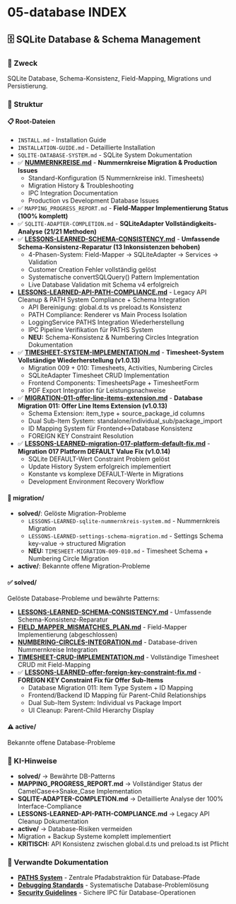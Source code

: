 # 05-database INDEX

## 🗄️ SQLite Database & Schema Management

### 🎯 Zweck
SQLite Database, Schema-Konsistenz, Field-Mapping, Migrations und Persistierung.

### 📁 Struktur

#### 📋 Root-Dateien
- `INSTALL.md` - Installation Guide
- `INSTALLATION-GUIDE.md` - Detaillierte Installation
- `SQLITE-DATABASE-SYSTEM.md` - SQLite System Dokumentation
- ✅ **[NUMMERNKREISE.md](NUMMERNKREISE.md)** - **Nummernkreise Migration & Production Issues** 
  - Standard-Konfiguration (5 Nummernkreise inkl. Timesheets)
  - Migration History & Troubleshooting
  - IPC Integration Documentation
  - Production vs Development Database Issues
- ✅ `MAPPING_PROGRESS_REPORT.md` - **Field-Mapper Implementierung Status (100% komplett)**
- ✅ `SQLITE-ADAPTER-COMPLETION.md` - **SQLiteAdapter Vollständigkeits-Analyse (21/21 Methoden)**
- ✅ **[LESSONS-LEARNED-SCHEMA-CONSISTENCY.md](LESSONS-LEARNED-SCHEMA-CONSISTENCY.md)** - **Umfassende Schema-Konsistenz-Reparatur (13 Inkonsistenzen behoben)**
  - 4-Phasen-System: Field-Mapper → SQLiteAdapter → Services → Validation
  - Customer Creation Fehler vollständig gelöst
  - Systematische convertSQLQuery() Pattern Implementation
  - Live Database Validation mit Schema v4 erfolgreich
- **[LESSONS-LEARNED-API-PATH-COMPLIANCE.md](LESSONS-LEARNED-API-PATH-COMPLIANCE.md)** - Legacy API Cleanup & PATH System Compliance + Schema Integration
  - API Bereinigung: global.d.ts vs preload.ts Konsistenz
  - PATH Compliance: Renderer vs Main Process Isolation  
  - LoggingService PATHS Integration Wiederherstellung
  - IPC Pipeline Verifikation für PATHS System
  - **NEU:** Schema-Konsistenz & Numbering Circles Integration Dokumentation
- ✅ **[TIMESHEET-SYSTEM-IMPLEMENTATION.md](TIMESHEET-SYSTEM-IMPLEMENTATION.md)** - **Timesheet-System Vollständige Wiederherstellung (v1.0.13)**
  - Migration 009 + 010: Timesheets, Activities, Numbering Circles
  - SQLiteAdapter Timesheet CRUD Implementation
  - Frontend Components: TimesheetsPage + TimesheetForm
  - PDF Export Integration für Leistungsnachweise
- ✅ **[MIGRATION-011-offer-line-items-extension.md](MIGRATION-011-offer-line-items-extension.md)** - **Database Migration 011: Offer Line Items Extension (v1.0.13)**
  - Schema Extension: item_type + source_package_id columns
  - Dual Sub-Item System: standalone/individual_sub/package_import
  - ID Mapping System für Frontend↔Database Konsistenz
  - FOREIGN KEY Constraint Resolution
- ✅ **[LESSONS-LEARNED-migration-017-platform-default-fix.md](LESSONS-LEARNED-migration-017-platform-default-fix.md)** - **Migration 017 Platform DEFAULT Value Fix (v1.0.14)**
  - SQLite DEFAULT-Wert Constraint Problem gelöst
  - Update History System erfolgreich implementiert
  - Konstante vs komplexe DEFAULT-Werte in Migrations
  - Development Environment Recovery Workflow

#### 🔄 migration/
- **solved/**: Gelöste Migration-Probleme
  - `LESSONS-LEARNED-sqlite-nummernkreis-system.md` - Nummernkreis Migration
  - `LESSONS-LEARNED-settings-schema-migration.md` - Settings Schema key-value → structured Migration
  - **NEU:** `TIMESHEET-MIGRATION-009-010.md` - Timesheet Schema + Numbering Circle Migration
- **active/**: Bekannte offene Migration-Probleme

#### ✅ solved/
Gelöste Database-Probleme und bewährte Patterns:
- **[LESSONS-LEARNED-SCHEMA-CONSISTENCY.md](LESSONS-LEARNED-SCHEMA-CONSISTENCY.md)** - Umfassende Schema-Konsistenz-Reparatur
- **[FIELD_MAPPER_MISMATCHES_PLAN.md](solved/FIELD_MAPPER_MISMATCHES_PLAN.md)** - Field-Mapper Implementierung (abgeschlossen)
- **[NUMBERING-CIRCLES-INTEGRATION.md](solved/NUMBERING-CIRCLES-INTEGRATION.md)** - Database-driven Nummernkreise Integration
- **[TIMESHEET-CRUD-IMPLEMENTATION.md](solved/TIMESHEET-CRUD-IMPLEMENTATION.md)** - Vollständige Timesheet CRUD mit Field-Mapping
- ✅ **[LESSONS-LEARNED-offer-foreign-key-constraint-fix.md](solved/LESSONS-LEARNED-offer-foreign-key-constraint-fix.md)** - **FOREIGN KEY Constraint Fix für Offer Sub-Items**
  - Database Migration 011: Item Type System + ID Mapping
  - Frontend/Backend ID Mapping für Parent-Child Relationships  
  - Dual Sub-Item System: Individual vs Package Import
  - UI Cleanup: Parent-Child Hierarchy Display

#### ⚠️ active/
Bekannte offene Database-Probleme

### 🚀 KI-Hinweise
- **solved/** → Bewährte DB-Patterns
- **MAPPING_PROGRESS_REPORT.md** → Vollständiger Status der CamelCase↔Snake_Case Implementation
- **SQLITE-ADAPTER-COMPLETION.md** → Detaillierte Analyse der 100% Interface-Compliance
- **LESSONS-LEARNED-API-PATH-COMPLIANCE.md** → Legacy API Cleanup Dokumentation
- **active/** → Database-Risiken vermeiden
- Migration + Backup Systeme komplett implementiert
- **KRITISCH:** API Konsistenz zwischen global.d.ts und preload.ts ist Pflicht

### 🔗 Verwandte Dokumentation
- **[PATHS System](../06-paths/PATHS-SYSTEM-DOCUMENTATION.md)** - Zentrale Pfadabstraktion für Database-Pfade
- **[Debugging Standards](../03-development/debugging.md)** - Systematische Database-Problemlösung
- **[Security Guidelines](../10-security/INDEX.md)** - Sichere IPC für Database-Operationen